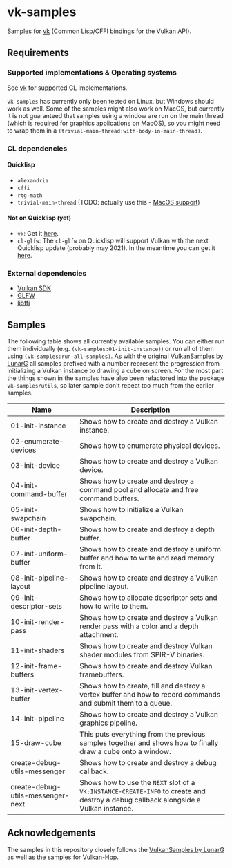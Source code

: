 # vk-samples
Samples for [vk](https://github.com/JolifantoBambla/vk) (Common Lisp/CFFI bindings for the Vulkan API).

## Requirements
### Supported implementations & Operating systems
See [vk](https://github.com/JolifantoBambla/vk) for supported CL implementations.

`vk-samples` has currently only been tested on Linux, but Windows should work as well.
Some of the samples might also work on MacOS, but currently it is not guaranteed that samples using a window are run on the main thread (which is required for graphics applications on MacOS), so you might need to wrap them in a `(trivial-main-thread:with-body-in-main-thread)`.

### CL dependencies
#### Quicklisp
* `alexandria`
* `cffi`
* `rtg-math`
* `trivial-main-thread` (TODO: actually use this - [MacOS support](https://github.com/JolifantoBambla/vk-samples/issues/27))

#### Not on Quicklisp (yet)
* `vk`: Get it [here](https://github.com/JolifantoBambla/vk).
* `cl-glfw`: The `cl-glfw` on Quicklisp will support Vulkan with the next Quicklisp update (probably may 2021). In the meantime you can get it [here](https://github.com/AlexCharlton/cl-glfw3).

### External dependencies
* [Vulkan SDK](https://vulkan.lunarg.com/sdk/home)
* [GLFW](https://www.glfw.org)
* [libffi](http://sourceware.org/libffi)

## Samples
The following table shows all currently available samples.
You can either run them individually (e.g. `(vk-samples:01-init-instance)`) or run all of them using `(vk-samples:run-all-samples)`.
As with the original [VulkanSamples by LunarG](https://github.com/LunarG/VulkanSamples) all samples prefixed with a number represent the progression from initializing a Vulkan instance to drawing a cube on screen.
For the most part the things shown in the samples have also been refactored into the package `vk-samples/utils`, so later
sample don't repeat too much from the earlier samples.

| Name | Description |
| -----| ----------- |
| 01-init-instance | Shows how to create and destroy a Vulkan instance. |
| 02-enumerate-devices | Shows how to enumerate physical devices. |
| 03-init-device | Shows how to create and destroy a Vulkan device. |
| 04-init-command-buffer | Shows how to create and destroy a command pool and allocate and free command buffers. |
| 05-init-swapchain | Shows how to initialize a Vulkan swapchain. |
| 06-init-depth-buffer | Shows how to create and destroy a depth buffer. |
| 07-init-uniform-buffer | Shows how to create and destroy a uniform buffer and how to write and read memory from it. |
| 08-init-pipeline-layout | Shows how to create and destroy a Vulkan pipeline layout. |
| 09-init-descriptor-sets | Shows how to allocate descriptor sets and how to write to them. |
| 10-init-render-pass | Shows how to create and destroy a Vulkan render pass with a color and a depth attachment. |
| 11-init-shaders | Shows how to create and destroy Vulkan shader modules from SPIR-V binaries. |
| 12-init-frame-buffers | Shows how to create and destroy Vulkan framebuffers. |
| 13-init-vertex-buffer | Shows how to create, fill and destroy a vertex buffer and how to record commands and submit them to a queue. |
| 14-init-pipeline | Shows how to create and destroy a Vulkan graphics pipeline. |
| 15-draw-cube | This puts everything from the previous samples together and shows how to finally draw a cube onto a window. |
| create-debug-utils-messenger | Shows how to create and destroy a debug callback. |
| create-debug-utils-messenger-next | Shows how to use the `NEXT` slot of a `VK:INSTANCE-CREATE-INFO` to create and destroy a debug callback alongside a Vulkan instance. |

## Acknowledgements
The samples in this repository closely follows the [VulkanSamples by LunarG](https://github.com/LunarG/VulkanSamples) as well as the samples for [Vulkan-Hpp](https://github.com/KhronosGroup/Vulkan-Hpp).
